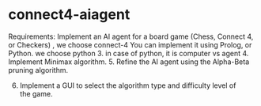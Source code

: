 # connect4-aiagent
Requirements:
Implement an AI agent for a board game (Chess, Connect 4, or Checkers) , we choose connect-4
 You can implement it using Prolog, or Python. we choose python
3.  in case of python, it is computer vs agent
4. Implement Minimax algorithm.
5. Refine the AI agent using the Alpha-Beta pruning algorithm. 

6. Implement a GUI to select the algorithm type and difficulty level of the game.